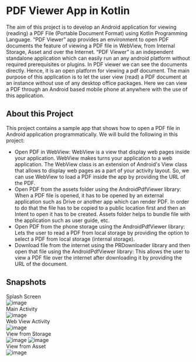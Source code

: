 # PDF Viewer App in Kotlin

   The aim of this project is to develop an Android application for viewing (reading) a PDF File (Portable Document Format) using Kotlin Programming Language. “PDF Viewer” app provides an environment to open PDF documents the feature of viewing a PDF file in WebView, from Internal Storage, Asset and over the Internet. “PDF Viewer” is an independent standalone application which can easily run an any android platform without required prerequisites or plugins. In PDF viewer we can see the documents directly. Hence, it is an open platform for viewing a pdf document.
   The main purpose of this application is to let the user view (read) a PDF document at an instance without use of any desktop office packages. Here we can view a PDF through an Android based mobile phone at anywhere with the use of this application.

## About this Project  
This project contains a sample app that shows how to open a PDF file in Android application programmatically. We will build the following in this project:  
* Open PDF in WebView: WebView is a view that display web pages inside your application. WebView makes turns your application to a web application. The WebView class is an extension of Android's View class that allows to display web pages as a part of your activity layout. So, we can use WebView to load a PDF inside the app by providing the URL of the PDF.
* Open PDF from the assets folder using the AndroidPdfViewer library: When a PDF file is opened, it has to be opened by an external application such as Drive or another app which can render PDF. In order to do that the file has to be copied to a public location first and then an Intent to open it has to be created. Assets folder helps to bundle file with the application such as user guide, etc.
* Open PDF from the phone storage using the AndroidPdfViewer library: Lets the user to read a PDF from local storage by providing the option to select a PDF from local storage (internal storage).
* Download file from the internet using the PRDownloader library and then open that file using the AndroidPdfViewer library: This allows the user to view a PDF file over the internet after downloading it by providing the URL of the document.

## Snapshots
Splash Screen<br>
![image](https://user-images.githubusercontent.com/89018772/192088644-dc7facd8-3894-4394-b57a-cf21c683838d.png)<br>
Main Activity<br>
![image](https://user-images.githubusercontent.com/89018772/192088650-8ee4f1b8-eb38-4adc-b806-b46d4f1715fb.png)<br>
Web View Activity<br>
![image](https://user-images.githubusercontent.com/89018772/192088656-237f2c94-421f-4785-aa93-4cd7a265b0cd.png)<br>
View from Storage<br>
![image](https://user-images.githubusercontent.com/89018772/192088659-4d9d502c-ad8f-40dd-8132-7a5182196f93.png)
![image](https://user-images.githubusercontent.com/89018772/192088660-6f249649-4667-4a63-8753-96f0e2970298.png)<br>
View from Asset<br>
![image](https://user-images.githubusercontent.com/89018772/192088665-e4e93677-7728-40fa-9de9-39e66fa9088c.png)<br>

